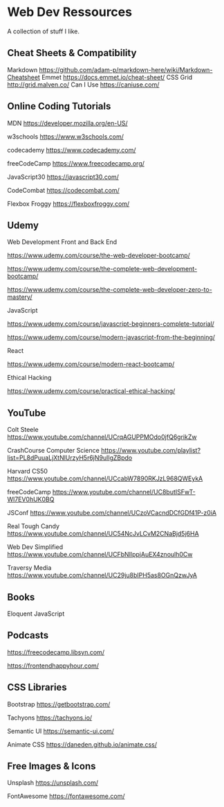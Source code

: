 # Web Dev Ressources
A collection of stuff I like.


## Cheat Sheets & Compatibility

Markdown https://github.com/adam-p/markdown-here/wiki/Markdown-Cheatsheet
Emmet https://docs.emmet.io/cheat-sheet/
CSS Grid http://grid.malven.co/
Can I Use https://caniuse.com/


## Online Coding Tutorials

MDN https://developer.mozilla.org/en-US/

w3schools https://www.w3schools.com/

codecademy https://www.codecademy.com/

freeCodeCamp https://www.freecodecamp.org/

JavaScript30 https://javascript30.com/

CodeCombat https://codecombat.com/

Flexbox Froggy https://flexboxfroggy.com/


## Udemy

Web Development Front and Back End

https://www.udemy.com/course/the-web-developer-bootcamp/

https://www.udemy.com/course/the-complete-web-development-bootcamp/

https://www.udemy.com/course/the-complete-web-developer-zero-to-mastery/


JavaScript

https://www.udemy.com/course/javascript-beginners-complete-tutorial/

https://www.udemy.com/course/modern-javascript-from-the-beginning/


React

https://www.udemy.com/course/modern-react-bootcamp/


Ethical Hacking

https://www.udemy.com/course/practical-ethical-hacking/



## YouTube

Colt Steele
https://www.youtube.com/channel/UCrqAGUPPMOdo0jfQ6grikZw

CrashCourse Computer Science
https://www.youtube.com/playlist?list=PL8dPuuaLjXtNlUrzyH5r6jN9ulIgZBpdo

Harvard CS50
https://www.youtube.com/channel/UCcabW7890RKJzL968QWEykA

freeCodeCamp
https://www.youtube.com/channel/UC8butISFwT-Wl7EV0hUK0BQ

JSConf
https://www.youtube.com/channel/UCzoVCacndDCfGDf41P-z0iA

Real Tough Candy
https://www.youtube.com/channel/UC54NcJvLCvM2CNaBjd5j6HA

Web Dev Simplified
https://www.youtube.com/channel/UCFbNIlppjAuEX4znoulh0Cw

Traversy Media
https://www.youtube.com/channel/UC29ju8bIPH5as8OGnQzwJyA


## Books

Eloquent JavaScript


## Podcasts

https://freecodecamp.libsyn.com/

https://frontendhappyhour.com/


## CSS Libraries

Bootstrap
https://getbootstrap.com/

Tachyons
https://tachyons.io/

Semantic UI
https://semantic-ui.com/

Animate CSS
https://daneden.github.io/animate.css/


## Free Images & Icons

Unsplash
https://unsplash.com/

FontAwesome
https://fontawesome.com/
